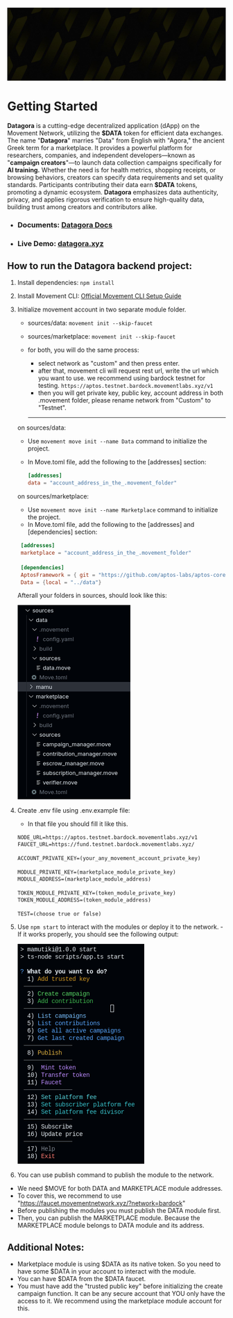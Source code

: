 ![datagora](./project_images/datagora_banner.png)

# Getting Started

<p><b>Datagora</b> is a cutting-edge decentralized application (dApp) on the Movement Network, utilizing the <b>$DATA</b> token for efficient data exchanges. The name "<b>Datagora</b>" marries "Data" from English with "Agora," the ancient Greek term for a marketplace. It provides a powerful platform for researchers, companies, and independent developers—known as "<b>campaign creators</b>"—to launch data collection campaigns specifically for <b>AI training.</b> Whether the need is for health metrics, shopping receipts, or browsing behaviors, creators can specify data requirements and set quality standards. Participants contributing their data earn <b>$DATA</b> tokens, promoting a dynamic ecosystem. <b>Datagora</b> emphasizes data authenticity, privacy, and applies rigorous verification to ensure high-quality data, building trust among creators and contributors alike.</p>

- ### Documents: [Datagora Docs](https://docs.datagora.xyz/)
- ### Live Demo: [datagora.xyz](https://datagora.xyz/)

## How to run the Datagora backend project:

1. Install dependencies: `npm install`
2. Install Movement CLI: [Official Movement CLI Setup Guide](https://docs.movementnetwork.xyz/devs/movementcli)
3. Initialize movement account in two separate module folder.

   - sources/data: `movement init --skip-faucet`
   - sources/marketplace: `movement init --skip-faucet`
   - for both, you will do the same process:

     - select network as "custom" and then press enter.
     - after that, movement cli will request rest url, write the url which you want to use.
       we recommend using bardock testnet for testing. `https://aptos.testnet.bardock.movementlabs.xyz/v1`
     - then you will get private key, public key, account address in both .movement folder, please rename network from "Custom" to "Testnet".

     ***

   on sources/data:

   - Use `movement move init --name Data` command to initialize the project.
   - In Move.toml file, add the following to the [addresses] section:

     ```toml
     [addresses]
     data = "account_address_in_the_.movement_folder"
     ```

   on sources/marketplace:

   - Use `movement move init --name Marketplace` command to initialize the project.
   - In Move.toml file, add the following to the [addresses] and [dependencies] section:

   ```toml
    [addresses]
    marketplace = "account_address_in_the_.movement_folder"

    [dependencies]
    AptosFramework = { git = "https://github.com/aptos-labs/aptos-core.git", rev = "mainnet", subdir = "aptos-move/framework/aptos-framework"}
    Data = {local = "../data"}
   ```

   Afterall your folders in sources, should look like this:

   ![Third process](./project_images/third_process.png)

4. Create .env file using .env.example file:

   - In that file you should fill it like this.

   ```env
   NODE_URL=https://aptos.testnet.bardock.movementlabs.xyz/v1
   FAUCET_URL=https://fund.testnet.bardock.movementlabs.xyz/

   ACCOUNT_PRIVATE_KEY=(your_any_movement_account_private_key)

   MODULE_PRIVATE_KEY=(marketplace_module_private_key)
   MODULE_ADDRESS=(marketplace_module_address)

   TOKEN_MODULE_PRIVATE_KEY=(token_module_private_key)
   TOKEN_MODULE_ADDRESS=(token_module_address)

   TEST=(choose true or false)
   ```

5. Use `npm start` to interact with the modules or deploy it to the network.
   -If it works properly, you should see the following output:

   ![Fifth process](./project_images/fifth_process.png)

6. You can use publish command to publish the module to the network.

- We need $MOVE for both DATA and MARKETPLACE module addresses.
- To cover this, we recommend to use "https://faucet.movementnetwork.xyz/?network=bardock"
- Before publishing the modules you must publish the DATA module first.
- Then, you can publish the MARKETPLACE module. Because the MARKETPLACE module belongs to DATA module and its address.

## Additional Notes:

- Marketplace module is using $DATA as its native token. So you need to have some $DATA in your account to interact with the module.
- You can have $DATA from the $DATA faucet.
- You must have add the "trusted public key" before initializing the create campaign function. It can be any secure account that YOU only have the access to it. We recommend using the marketplace module account for this.
